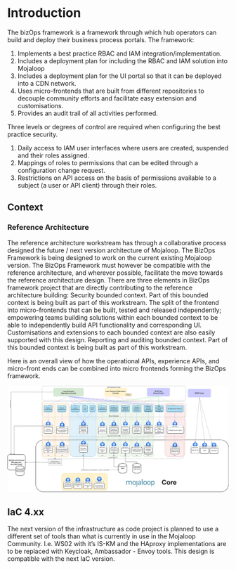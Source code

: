 # Introduction

The bizOps framework is a framework through which hub operators can build and deploy their business process portals. The framework:
1. Implements a best practice RBAC and IAM integration/implementation.
2. Includes a deployment plan for including the RBAC and IAM solution into Mojaloop
3. Includes a deployment plan for the UI portal so that it can be deployed into a CDN network.
4. Uses micro-frontends that are built from different repositories to decouple community efforts and facilitate easy extension and customisations.
5. Provides an audit trail of all activities performed.

Three levels or degrees of control are required when configuring the best practice security.
1. Daily access to IAM user interfaces where users are created, suspended and their roles assigned.
2. Mappings of roles to permissions that can be edited through a configuration change request.
3. Restrictions on API access on the basis of permissions available to a subject (a user or API client) through their roles.
## Context
### Reference Architecture
The reference architecture workstream has through a collaborative process designed the future / next version architecture of Mojaloop. The BizOps Framework is being designed to work on the current existing Mojaloop version. The BizOps Framework must however be compatible with the reference architecture, and wherever possible, facilitate the move towards the reference architecture design.
There are three elements in BizOps framework project that are directly contributing to the reference architecture building:
Security bounded context.
Part of this bounded context is being built as part of this workstream.
The split of the frontend into micro-frontends that can be built, tested and released independently; empowering teams building solutions within each bounded context to be able to independently build API functionality and corresponding UI. Customisations and extensions to each bounded context are also easily supported with this design.
Reporting and auditing bounded context.
Part of this bounded context is being built as part of this workstream.

Here is an overall view of how the operational APIs, experience APIs, and micro-front ends can be combined into micro frontends forming the BizOps framework.

![Architecture Overview Diagram compatible with the Reference Architecture ](/BizOps-Framework-BizOps-Framework.png) 

## IaC 4.xx
The next version of the infrastructure as code project is planned to use a different set of tools than what is currently in use in the Mojaloop Community.
I.e. WS02 with it’s IS-KM and the HAproxy implementations are to be replaced with Keycloak, Ambassador - Envoy tools. This design is compatible with the next IaC version.
